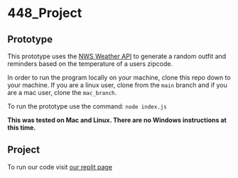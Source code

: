 # 448_Project

## Prototype

This prototype uses the [NWS Weather API](https://www.weather.gov/documentation/services-web-api) to generate a random outfit and reminders based on the temperature of a users zipcode.

In order to run the program locally on your machine, clone this repo down to your machine. If you are a linux user, clone from the `main` branch and if you are a mac user, clone the `mac_branch`.

To run the prototype use the command: `node index.js`


**This was tested on Mac and Linux. There are no Windows instructions at this time.**

## Project

To run our code visit [our replit page](https://replit.com/@filthywench/REELCOLOSETREALFINAL?v=1)
